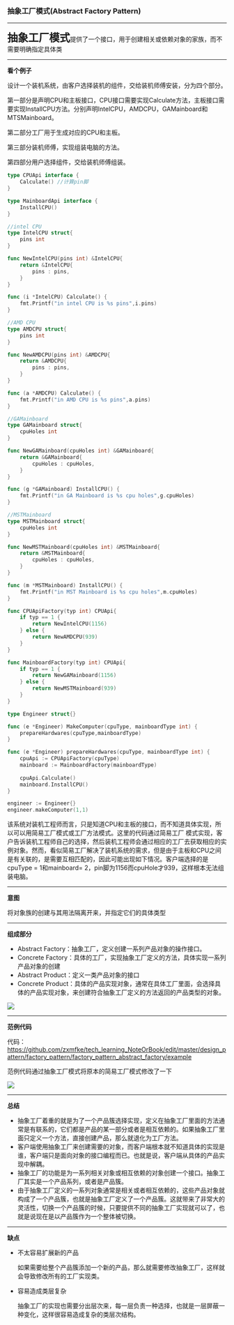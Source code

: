 ### 抽象工厂模式(Abstract Factory Pattern)

------

<font size="5">**抽象工厂模式**</font>提供了一个接口，用于创建相关或依赖对象的家族，而不需要明确指定具体类

------

**看个例子**

设计一个装机系统，由客户选择装机的组件，交给装机师傅安装，分为四个部分。

第一部分是声明CPU和主板接口，CPU接口需要实现Calculate方法，主板接口需要实现InstallCPU方法。分别声明IntelCPU，AMDCPU，GAMainboard和MTSMainboard。

第二部分工厂用于生成对应的CPU和主板。

第三部分装机师傅，实现组装电脑的方法。

第四部分用户选择组件，交给装机师傅组装。

```go
type CPUApi interface {
    Calculate() //计算pin脚
}

type MainboardApi interface {
    InstallCPU()
}

//intel CPU
type IntelCPU struct{
    pins int
}

func NewIntelCPU(pins int) &IntelCPU{
    return &IntelCPU{
        pins : pins,
    }
}

func (i *IntelCPU) Calculate() {
    fmt.Printf("in intel CPU is %s pins",i.pins)
}

//AMD CPU
type AMDCPU struct{
    pins int
}

func NewAMDCPU(pins int) &AMDCPU{
    return &AMDCPU{
        pins : pins,
    }
}

func (a *AMDCPU) Calculate() {
    fmt.Printf("in AMD CPU is %s pins",a.pins)
}

//GAMainboard
type GAMainboard struct{
    cpuHoles int
}

func NewGAMainboard(cpuHoles int) &GAMainboard{
    return &GAMainboard{
        cpuHoles : cpuHoles,
    }
}

func (g *GAMainboard) InstallCPU() {
    fmt.Printf("in GA Mainboard is %s cpu holes",g.cpuHoles)
}

//MSTMainboard
type MSTMainboard struct{
    cpuHoles int
}

func NewMSTMainboard(cpuHoles int) &MSTMainboard{
    return &MSTMainboard{
        cpuHoles : cpuHoles,
    }
}

func (m *MSTMainboard) InstallCPU() {
    fmt.Printf("in MST Mainboard is %s cpu holes",m.cpuHoles)
}

```

```go
func CPUApiFactory(typ int) CPUApi{
    if typ == 1 {
        return NewIntelCPU(1156)
    } else {
        return NewAMDCPU(939)
    }
}

func MainboardFactory(typ int) CPUApi{
    if typ == 1 {
        return NewGAMainboard(1156)
    } else {
        return NewMSTMainboard(939)
    }
}
```

```go
type Engineer struct{}

func (e *Engineer) MakeComputer(cpuType, mainboardType int) {
    prepareHardwares(cpuType,mainboardType)
}

func (e *Engineer) prepareHardwares(cpuType, mainboardType int) {
    cpuApi := CPUApiFactory(cpuType)
    mainboard := MainboardFactory(mainboardType)
    
    cpuApi.Calculate()
    mainboard.InstallCPU()
}
```

```go
engineer := Engineer{}
engineer.makeComputer(1,1)
```

该系统对装机工程师而言，只是知道CPU和主板的接口，而不知道具体实现，所以可以用简易工厂模式或工厂方法模式。这里的代码通过简易工厂 模式实现，客户告诉装机工程师自己的选择，然后装机工程师会通过相应的工厂去获取相应的实例对象。然而，看似简易工厂解决了装机系统的需求，但是由于主板和CPU之间是有关联的，是需要互相匹配的，因此可能出现如下情况。客户端选择的是cpuType = 1和mainboard= 2，pin脚为1156而cpuHole才939，这样根本无法组装电脑。

---

**意图**

将对象族的创建与其用法隔离开来，并指定它们的具体类型

---

**组成部分**

- Abstract Factory：抽象工厂，定义创建一系列产品对象的操作接口。
- Concrete Factory：具体的工厂，实现抽象工厂定义的方法，具体实现一系列产品对象的创建
- Abstract Product：定义一类产品对象的接口
- Concrete Product：具体的产品实现对象，通常在具体工厂里面，会选择具体的产品实现对象，来创建符合抽象工厂定义的方法返回的产品类型的对象。

![](./image/abastract_factory_class_diagram.jpg)

---

**范例代码**

代码：https://github.com/zxmfke/tech_learning_NoteOrBook/edit/master/design_pattern/factory_pattern/factory_pattern_abstract_factory/example

范例代码通过抽象工厂模式将原本的简易工厂模式修改了一下

![](./image/abastract_factory_class_diagram_code.jpg)

---

**总结**

- 抽象工厂着重的就是为了一个产品簇选择实现，定义在抽象工厂里面的方法通常是有联系的，它们都是产品的某一部分或者是相互依赖的。如果抽象工厂里面只定义一个方法，直接创建产品，那么就退化为工厂方法。
- 客户端使用抽象工厂来创建需要的对象，而客户端根本就不知道具体的实现是谁，客户端只是面向对象的接口编程而已。也就是说，客户端从具体的产品实现中解耦。
- 抽象工厂的功能是为一系列相关对象或相互依赖的对象创建一个接口。抽象工厂其实是一个产品系列，或者是产品簇。
- 由于抽象工厂定义的一系列对象通常是相关或者相互依赖的，这些产品对象就构成了一个产品簇，也就是抽象工厂定义了一个产品簇。这就带来了非常大的灵活性，切换一个产品簇的时候，只要提供不同的抽象工厂实现就可以了，也就是说现在是以产品簇作为一个整体被切换。

---

**缺点**

- 不太容易扩展新的产品

  如果需要给整个产品簇添加一个新的产品，那么就需要修改抽象工厂，这样就会导致修改所有的工厂实现类。

- 容易造成类层复杂

  抽象工厂的实现也需要分出层次来，每一层负责一种选择，也就是一层屏蔽一种变化，这样很容易造成复杂的类层次结构。
